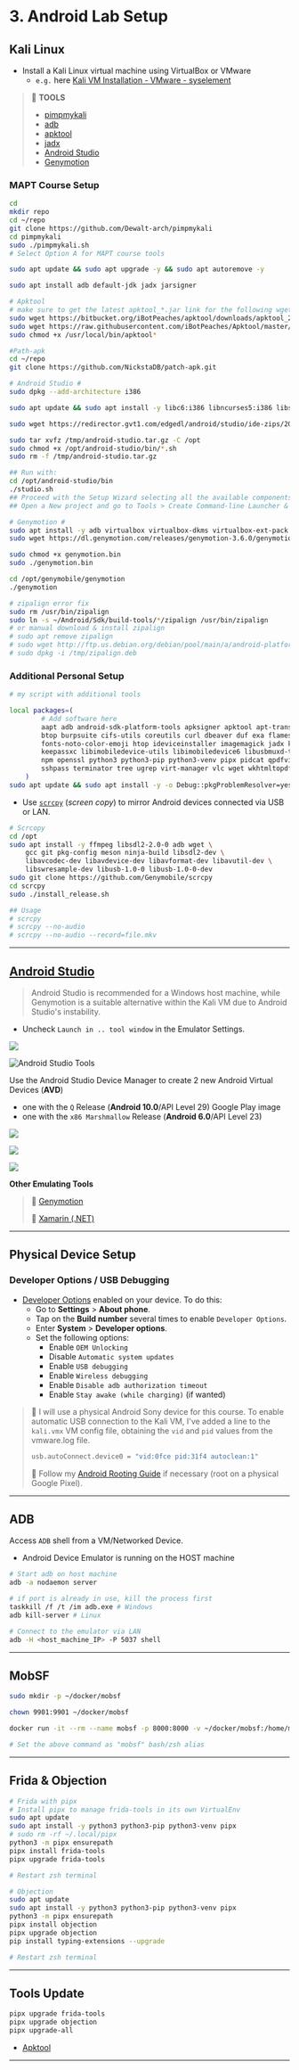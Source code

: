 # 3. Android Lab Setup

## Kali Linux

- Install a Kali Linux virtual machine using VirtualBox or VMware
  - `e.g.` here [Kali VM Installation - VMware - syselement](https://blog.syselement.com/home/operating-systems/linux/distros/kali-vm)

> 🔗 **TOOLS**
>
> - [pimpmykali](https://github.com/Dewalt-arch/pimpmykali)
> - [adb](https://developer.android.com/tools/adb)
> - [apktool](https://apktool.org/)
> - [jadx](https://github.com/skylot/jadx)
> - [Android Studio](https://developer.android.com/studio)
> - [Genymotion](https://www.genymotion.com/)

### MAPT Course Setup

```bash
cd
mkdir repo
cd ~/repo
git clone https://github.com/Dewalt-arch/pimpmykali
cd pimpmykali
sudo ./pimpmykali.sh
# Select Option A for MAPT course tools

sudo apt update && sudo apt upgrade -y && sudo apt autoremove -y

sudo apt install adb default-jdk jadx jarsigner

# Apktool
# make sure to get the latest apktool_*.jar link for the following wget
sudo wget https://bitbucket.org/iBotPeaches/apktool/downloads/apktool_2.9.2.jar -O /usr/local/bin/apktool.jar
sudo wget https://raw.githubusercontent.com/iBotPeaches/Apktool/master/scripts/linux/apktool -O /usr/local/bin/apktool
sudo chmod +x /usr/local/bin/apktool*

#Path-apk
cd ~/repo
git clone https://github.com/NickstaDB/patch-apk.git

# Android Studio #
sudo dpkg --add-architecture i386

sudo apt update && sudo apt install -y libc6:i386 libncurses5:i386 libstdc++6:i386 lib32z1 libbz2-1.0:i386

sudo wget https://redirector.gvt1.com/edgedl/android/studio/ide-zips/2023.1.1.26/android-studio-2023.1.1.26-linux.tar.gz -O /tmp/android-studio.tar.gz

sudo tar xvfz /tmp/android-studio.tar.gz -C /opt
sudo chmod +x /opt/android-studio/bin/*.sh
sudo rm -f /tmp/android-studio.tar.gz

## Run with:
cd /opt/android-studio/bin
./studio.sh
## Proceed with the Setup Wizard selecting all the available components to install
## Open a New project and go to Tools > Create Command-line Launcher & Create Desktop Entry

# Genymotion #
sudo apt install -y adb virtualbox virtualbox-dkms virtualbox-ext-pack
sudo wget https://dl.genymotion.com/releases/genymotion-3.6.0/genymotion-3.6.0-linux_x64.bin -O /tmp/genymotion.bin

sudo chmod +x genymotion.bin
sudo ./genymotion.bin

cd /opt/genymobile/genymotion
./genymotion
```

```bash
# zipalign error fix
sudo rm /usr/bin/zipalign
sudo ln -s ~/Android/Sdk/build-tools/*/zipalign /usr/bin/zipalign
# or manual download & install zipalign
# sudo apt remove zipalign
# sudo wget http://ftp.us.debian.org/debian/pool/main/a/android-platform-build/zipalign_8.1.0+r23-2_amd64.deb -O /tmp/zipalign.deb
# sudo dpkg -i /tmp/zipalign.deb
```



### Additional Personal Setup

```bash
# my script with additional tools

local packages=(
        # Add software here
        aapt adb android-sdk-platform-tools apksigner apktool apt-transport-https aptitude bettercap 
        btop burpsuite cifs-utils coreutils curl dbeaver duf exa flameshot firefox-esr flatpak fonts-firacode
        fonts-noto-color-emoji htop ideviceinstaller imagemagick jadx kate
        keepassxc libimobiledevice-utils libimobiledevice6 libusbmuxd-tools locate lolcat net-tools
        npm openssl python3 python3-pip python3-venv pipx pidcat qpdfview sqlite3 sqlitebrowser
        sshpass terminator tree ugrep virt-manager vlc wget wkhtmltopdf zaproxy zipalign
    )
sudo apt update && sudo apt install -y -o Debug::pkgProblemResolver=yes "${packages[@]}"
```

- Use [`scrcpy`](https://github.com/Genymobile/scrcpy) (*screen copy*) to mirror Android devices connected via USB or LAN.

```bash
# Scrcopy
cd /opt
sudo apt install -y ffmpeg libsdl2-2.0-0 adb wget \
	gcc git pkg-config meson ninja-build libsdl2-dev \
	libavcodec-dev libavdevice-dev libavformat-dev libavutil-dev \
	libswresample-dev libusb-1.0-0 libusb-1.0-0-dev
sudo git clone https://github.com/Genymobile/scrcpy
cd scrcpy
sudo ./install_release.sh

## Usage
# scrcpy
# scrcpy --no-audio
# scrcpy --no-audio --record=file.mkv
```



---

## [Android Studio](https://developer.android.com/studio)

> Android Studio is recommended for a Windows host machine, while Genymotion is a suitable alternative within the Kali VM due to Android Studio's instability.

- Uncheck `Launch in .. tool window` in the Emulator Settings.

![](.gitbook/assets/2024-01-05_16-38-30_289.png)

![Android Studio Tools](.gitbook/assets/2024-01-05_15-35-46_285.png)

Use the Android Studio Device Manager to create 2 new Android Virtual Devices (**AVD**)

- one with the `Q` Release (**Android 10.0**/API Level 29) Google Play image
- one with the `x86 Marshmallow` Release (**Android 6.0**/API Level 23)

![](.gitbook/assets/2024-01-05_15-38-29_286.png)

![](.gitbook/assets/2024-01-05_15-45-03_287.png)

![](.gitbook/assets/2024-01-05_15-46-13_288.png)

**Other Emulating Tools**

> 🔗 [Genymotion](https://www.genymotion.com/)
>
> 🔗 [Xamarin (.NET)](https://dotnet.microsoft.com/en-us/apps/xamarin)

---

## Physical Device Setup

### Developer Options / USB Debugging

- [Developer Options](https://developer.android.com/studio/debug/dev-options) enabled on your device. To do this:
  - Go to **Settings** > **About phone**.
  - Tap on the **Build number** several times to enable `Developer Options`.
  - Enter **System** > **Developer options**.
  - Set the following options:
    - Enable `OEM Unlocking`
    - Disable `Automatic system updates`
    - Enable `USB debugging`
    - Enable `Wireless debugging`
    - Enable `Disable adb authorization timeout`
    - Enable `Stay awake (while charging)` (if wanted)

> 📌 I will use a physical Android Sony device for this course. To enable automatic USB connection to the Kali VM, I've added a line to the `kali.vmx` VM config file, obtaining the `vid` and `pid` values from the vmware.log file.
>
> ```bash
> usb.autoConnect.device0 = "vid:0fce pid:31f4 autoclean:1"
> ```
>
> 🔗 Follow my [Android Rooting Guide](https://blog.syselement.com/home/pentesting-everything/mobile/labs/android-rooting) if necessary (root on a physical Google Pixel).

---

## ADB

Access `ADB` shell from a VM/Networked Device.

- Android Device Emulator is running on the HOST machine

```bash
# Start adb on host machine
adb -a nodaemon server

# if port is already in use, kill the process first
taskkill /f /t /im adb.exe # Windows
adb kill-server	# Linux

# Connect to the emulator via LAN
adb -H <host_machine_IP> -P 5037 shell
```

---

## MobSF

```bash
sudo mkdir -p ~/docker/mobsf

chown 9901:9901 ~/docker/mobsf

docker run -it --rm --name mobsf -p 8000:8000 -v ~/docker/mobsf:/home/mobsf/.MobSF opensecurity/mobile-security-framework-mobsf:latest

# Set the above command as "mobsf" bash/zsh alias
```

---

## Frida & Objection

```bash
# Frida with pipx
# Install pipx to manage frida-tools in its own VirtualEnv
sudo apt update
sudo apt install -y python3 python3-pip python3-venv pipx
# sudo rm -rf ~/.local/pipx
python3 -m pipx ensurepath
pipx install frida-tools
pipx upgrade frida-tools

# Restart zsh terminal
```

```bash
# Objection
sudo apt update
sudo apt install -y python3 python3-pip python3-venv pipx
python3 -m pipx ensurepath
pipx install objection
pipx upgrade objection
pip install typing-extensions --upgrade

# Restart zsh terminal
```

------

## Tools Update

```bash
pipx upgrade frida-tools
pipx upgrade objection
pipx upgrade-all
```

- [Apktool](https://apktool.org/docs/install#linux)

---

